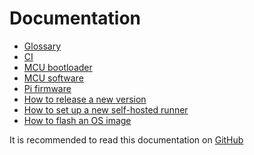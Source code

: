Documentation
=============

 - [Glossary](glossary.md)
 - [CI](ci.md)
 - [MCU bootloader](mcu-bootloader/index.md)
 - [MCU software](mcu-firmware/index.md)
 - [Pi firmware](pi/index.md)
 - [How to release a new version](release.md)
 - [How to set up a new self-hosted runner](self-hosted-setup.md)
 - [How to flash an OS image](image-flashing.md)

It is recommended to read this documentation on [GitHub](https://github.com/STEAM-Academy-PRO/revolution-robotics-robot-mind/tree/main/docs/index.md)
